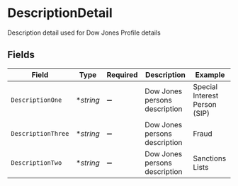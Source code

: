 # DescriptionDetail

Description detail used for Dow Jones Profile details


## Fields

| Field                         | Type                          | Required                      | Description                   | Example                       |
| ----------------------------- | ----------------------------- | ----------------------------- | ----------------------------- | ----------------------------- |
| `DescriptionOne`              | **string*                     | :heavy_minus_sign:            | Dow Jones persons description | Special Interest Person (SIP) |
| `DescriptionThree`            | **string*                     | :heavy_minus_sign:            | Dow Jones persons description | Fraud                         |
| `DescriptionTwo`              | **string*                     | :heavy_minus_sign:            | Dow Jones persons description | Sanctions Lists               |